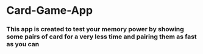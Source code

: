 # Card-Game-App
### This app is created to test your memory power by showing some pairs of card for a very less time and pairing them as fast as you can  
